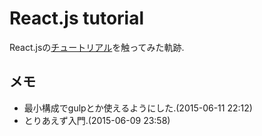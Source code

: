 # React.js tutorial
React.jsの[チュートリアル](https://facebook.github.io/react/docs/tutorial.html)を触ってみた軌跡.

## メモ
- 最小構成でgulpとか使えるようにした.(2015-06-11 22:12)
- とりあえず入門.(2015-06-09 23:58)
